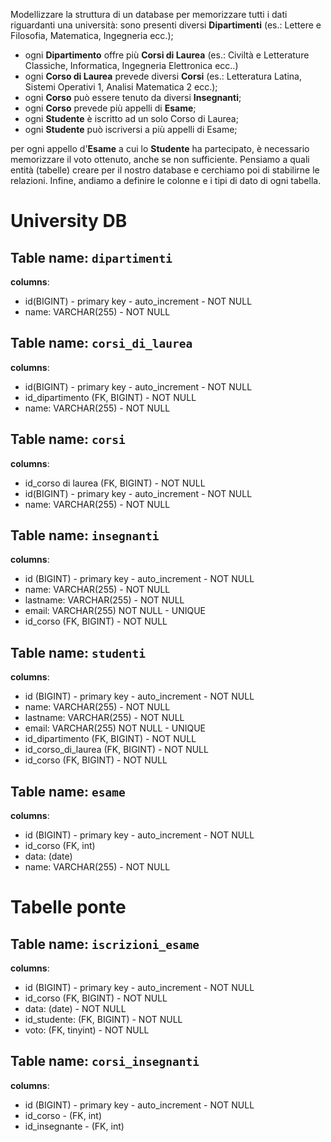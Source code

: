 Modellizzare la struttura di un database per memorizzare tutti i dati riguardanti una università:
sono presenti diversi **Dipartimenti** (es.: Lettere e Filosofia, Matematica, Ingegneria ecc.);

- ogni **Dipartimento** offre più **Corsi di Laurea** (es.: Civiltà e Letterature Classiche, Informatica, Ingegneria Elettronica ecc..)
- ogni **Corso di Laurea** prevede diversi **Corsi** (es.: Letteratura Latina, Sistemi Operativi 1, Analisi Matematica 2 ecc.);
- ogni **Corso** può essere tenuto da diversi **Insegnanti**;
- ogni **Corso** prevede più appelli di **Esame**;
- ogni **Studente** è iscritto ad un solo Corso di Laurea;
- ogni **Studente** può iscriversi a più appelli di Esame;

per ogni appello d'**Esame** a cui lo **Studente** ha partecipato, è necessario memorizzare il voto ottenuto, anche se non sufficiente. Pensiamo a quali entità (tabelle) creare per il nostro database e cerchiamo poi di stabilirne le relazioni. Infine, andiamo a definire le colonne e i tipi di dato di ogni tabella.

# University DB

## Table name: `dipartimenti`

**columns**:

- id(BIGINT) - primary key - auto_increment - NOT NULL
- name: VARCHAR(255) - NOT NULL

## Table name: `corsi_di_laurea`

**columns**:

- id(BIGINT) - primary key - auto_increment - NOT NULL
- id_dipartimento (FK, BIGINT) - NOT NULL
- name: VARCHAR(255) - NOT NULL

## Table name: `corsi`

**columns**:

- id_corso di laurea (FK, BIGINT) - NOT NULL
- id(BIGINT) - primary key - auto_increment - NOT NULL
- name: VARCHAR(255) - NOT NULL

## Table name: `insegnanti`

**columns**:

- id (BIGINT) - primary key - auto_increment - NOT NULL
- name: VARCHAR(255) - NOT NULL
- lastname: VARCHAR(255) - NOT NULL
- email: VARCHAR(255) NOT NULL - UNIQUE
- id_corso (FK, BIGINT) - NOT NULL

## Table name: `studenti`

**columns**:

- id (BIGINT) - primary key - auto_increment - NOT NULL
- name: VARCHAR(255) - NOT NULL
- lastname: VARCHAR(255) - NOT NULL
- email: VARCHAR(255) NOT NULL - UNIQUE
- id_dipartimento (FK, BIGINT) - NOT NULL
- id_corso_di_laurea (FK, BIGINT) - NOT NULL
- id_corso (FK, BIGINT) - NOT NULL

## Table name: `esame`

**columns**:

- id (BIGINT) - primary key - auto_increment - NOT NULL
- id_corso (FK, int)
- data: (date)
- name: VARCHAR(255) - NOT NULL

# Tabelle ponte

## Table name: `iscrizioni_esame`

**columns**:

- id (BIGINT) - primary key - auto_increment - NOT NULL
- id_corso (FK, BIGINT) - NOT NULL
- data: (date) - NOT NULL
- id_studente: (FK, BIGINT) - NOT NULL
- voto: (FK, tinyint) - NOT NULL

## Table name: `corsi_insegnanti`

**columns**:

- id (BIGINT) - primary key - auto_increment - NOT NULL
- id_corso - (FK, int)
- id_insegnante - (FK, int)
